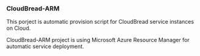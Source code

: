 ### CloudBread-ARM
This porject is automatic provision script for CloudBread service instances on Cloud.

CloudBread-ARM project is using Microsoft Azure Resource Manager for automatic service deployment.

